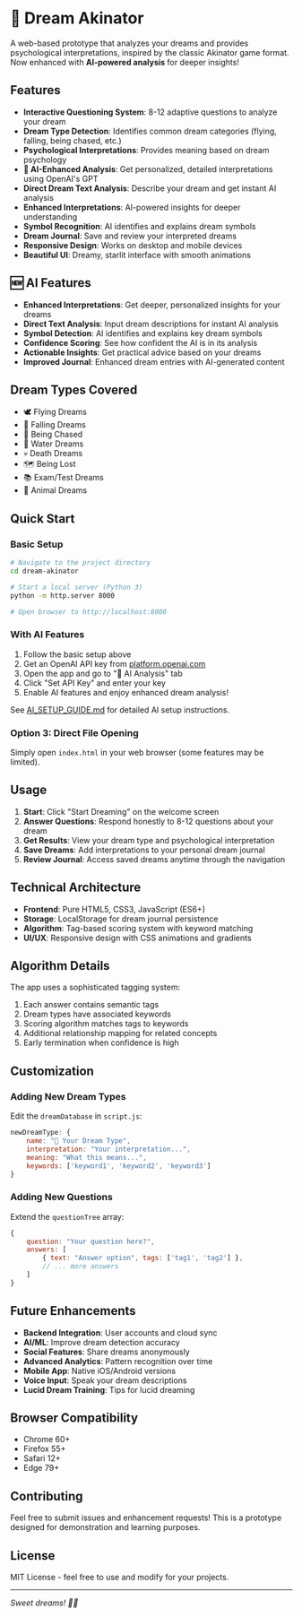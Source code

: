 # 🌙 Dream Akinator

A web-based prototype that analyzes your dreams and provides psychological interpretations, inspired by the classic Akinator game format. Now enhanced with **AI-powered analysis** for deeper insights!

## Features

- **Interactive Questioning System**: 8-12 adaptive questions to analyze your dream
- **Dream Type Detection**: Identifies common dream categories (flying, falling, being chased, etc.)
- **Psychological Interpretations**: Provides meaning based on dream psychology
- **🤖 AI-Enhanced Analysis**: Get personalized, detailed interpretations using OpenAI's GPT
- **Direct Dream Text Analysis**: Describe your dream and get instant AI analysis
- **Enhanced Interpretations**: AI-powered insights for deeper understanding
- **Symbol Recognition**: AI identifies and explains dream symbols
- **Dream Journal**: Save and review your interpreted dreams
- **Responsive Design**: Works on desktop and mobile devices
- **Beautiful UI**: Dreamy, starlit interface with smooth animations

## 🆕 AI Features

- **Enhanced Interpretations**: Get deeper, personalized insights for your dreams
- **Direct Text Analysis**: Input dream descriptions for instant AI analysis
- **Symbol Detection**: AI identifies and explains key dream symbols
- **Confidence Scoring**: See how confident the AI is in its analysis
- **Actionable Insights**: Get practical advice based on your dreams
- **Improved Journal**: Enhanced dream entries with AI-generated content

## Dream Types Covered

- 🕊️ Flying Dreams
- 🌊 Falling Dreams  
- 🏃 Being Chased
- 🌊 Water Dreams
- 💀 Death Dreams
- 🗺️ Being Lost
- 📚 Exam/Test Dreams
- 🐺 Animal Dreams

## Quick Start

### Basic Setup
```bash
# Navigate to the project directory
cd dream-akinator

# Start a local server (Python 3)
python -m http.server 8000

# Open browser to http://localhost:8000
```

### With AI Features
1. Follow the basic setup above
2. Get an OpenAI API key from [platform.openai.com](https://platform.openai.com/api-keys)
3. Open the app and go to "🤖 AI Analysis" tab
4. Click "Set API Key" and enter your key
5. Enable AI features and enjoy enhanced dream analysis!

See [AI_SETUP_GUIDE.md](./AI_SETUP_GUIDE.md) for detailed AI setup instructions.

### Option 3: Direct File Opening
Simply open `index.html` in your web browser (some features may be limited).

## Usage

1. **Start**: Click "Start Dreaming" on the welcome screen
2. **Answer Questions**: Respond honestly to 8-12 questions about your dream
3. **Get Results**: View your dream type and psychological interpretation
4. **Save Dreams**: Add interpretations to your personal dream journal
5. **Review Journal**: Access saved dreams anytime through the navigation

## Technical Architecture

- **Frontend**: Pure HTML5, CSS3, JavaScript (ES6+)
- **Storage**: LocalStorage for dream journal persistence
- **Algorithm**: Tag-based scoring system with keyword matching
- **UI/UX**: Responsive design with CSS animations and gradients

## Algorithm Details

The app uses a sophisticated tagging system:

1. Each answer contains semantic tags
2. Dream types have associated keywords
3. Scoring algorithm matches tags to keywords
4. Additional relationship mapping for related concepts
5. Early termination when confidence is high

## Customization

### Adding New Dream Types
Edit the `dreamDatabase` in `script.js`:

```javascript
newDreamType: {
    name: "🌟 Your Dream Type",
    interpretation: "Your interpretation...",
    meaning: "What this means...",
    keywords: ['keyword1', 'keyword2', 'keyword3']
}
```

### Adding New Questions
Extend the `questionTree` array:

```javascript
{
    question: "Your question here?",
    answers: [
        { text: "Answer option", tags: ['tag1', 'tag2'] },
        // ... more answers
    ]
}
```

## Future Enhancements

- **Backend Integration**: User accounts and cloud sync
- **AI/ML**: Improve dream detection accuracy
- **Social Features**: Share dreams anonymously
- **Advanced Analytics**: Pattern recognition over time
- **Mobile App**: Native iOS/Android versions
- **Voice Input**: Speak your dream descriptions
- **Lucid Dream Training**: Tips for lucid dreaming

## Browser Compatibility

- Chrome 60+
- Firefox 55+
- Safari 12+
- Edge 79+

## Contributing

Feel free to submit issues and enhancement requests! This is a prototype designed for demonstration and learning purposes.

## License

MIT License - feel free to use and modify for your projects.

---

*Sweet dreams! 🌙✨*